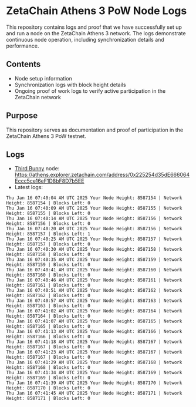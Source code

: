 # ZetaChain Athens 3 PoW Node Logs
This repository contains logs and proof that we have successfully set up and run a node on the ZetaChain Athens 3 network. The logs demonstrate continuous node operation, including synchronization details and performance.

## Contents
- Node setup information
- Synchronization logs with block height details
- Ongoing proof of work logs to verify active participation in the ZetaChain network

## Purpose
This repository serves as documentation and proof of participation in the ZetaChain Athens 3 PoW testnet.

## Logs

- [Third Bunny](https://thirdbunny.xyz/) node: https://athens.explorer.zetachain.com/address/0x225254d35dE666064Eccc5ce16eF1D8bF8D7b5EE
- Latest logs:
```
Thu Jan 16 07:40:04 AM UTC 2025 Your Node Height: 8587154 | Network Height: 8587154 | Blocks Left: 0
Thu Jan 16 07:40:09 AM UTC 2025 Your Node Height: 8587155 | Network Height: 8587155 | Blocks Left: 0
Thu Jan 16 07:40:14 AM UTC 2025 Your Node Height: 8587156 | Network Height: 8587156 | Blocks Left: 0
Thu Jan 16 07:40:20 AM UTC 2025 Your Node Height: 8587156 | Network Height: 8587157 | Blocks Left: 1
Thu Jan 16 07:40:25 AM UTC 2025 Your Node Height: 8587157 | Network Height: 8587157 | Blocks Left: 0
Thu Jan 16 07:40:30 AM UTC 2025 Your Node Height: 8587158 | Network Height: 8587158 | Blocks Left: 0
Thu Jan 16 07:40:35 AM UTC 2025 Your Node Height: 8587159 | Network Height: 8587159 | Blocks Left: 0
Thu Jan 16 07:40:41 AM UTC 2025 Your Node Height: 8587160 | Network Height: 8587160 | Blocks Left: 0
Thu Jan 16 07:40:46 AM UTC 2025 Your Node Height: 8587161 | Network Height: 8587161 | Blocks Left: 0
Thu Jan 16 07:40:51 AM UTC 2025 Your Node Height: 8587162 | Network Height: 8587162 | Blocks Left: 0
Thu Jan 16 07:40:57 AM UTC 2025 Your Node Height: 8587163 | Network Height: 8587163 | Blocks Left: 0
Thu Jan 16 07:41:02 AM UTC 2025 Your Node Height: 8587164 | Network Height: 8587164 | Blocks Left: 0
Thu Jan 16 07:41:07 AM UTC 2025 Your Node Height: 8587165 | Network Height: 8587165 | Blocks Left: 0
Thu Jan 16 07:41:13 AM UTC 2025 Your Node Height: 8587166 | Network Height: 8587166 | Blocks Left: 0
Thu Jan 16 07:41:18 AM UTC 2025 Your Node Height: 8587167 | Network Height: 8587167 | Blocks Left: 0
Thu Jan 16 07:41:23 AM UTC 2025 Your Node Height: 8587167 | Network Height: 8587167 | Blocks Left: 0
Thu Jan 16 07:41:29 AM UTC 2025 Your Node Height: 8587168 | Network Height: 8587168 | Blocks Left: 0
Thu Jan 16 07:41:34 AM UTC 2025 Your Node Height: 8587169 | Network Height: 8587169 | Blocks Left: 0
Thu Jan 16 07:41:39 AM UTC 2025 Your Node Height: 8587170 | Network Height: 8587170 | Blocks Left: 0
Thu Jan 16 07:41:45 AM UTC 2025 Your Node Height: 8587171 | Network Height: 8587171 | Blocks Left: 0
```
